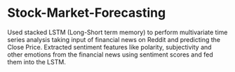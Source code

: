 # Stock-Market-Forecasting
Used stacked LSTM (Long-Short term memory) to perform multivariate time series analysis taking input of financial news on Reddit and predicting the Close Price. Extracted sentiment features like polarity, subjectivity and other emotions from the financial news using sentiment scores and fed them into the LSTM.
